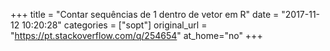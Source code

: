 +++
title = "Contar sequências de 1 dentro de vetor em R"
date = "2017-11-12 10:20:28"
categories = ["sopt"]
original_url = "https://pt.stackoverflow.com/q/254654"
at_home="no"
+++

